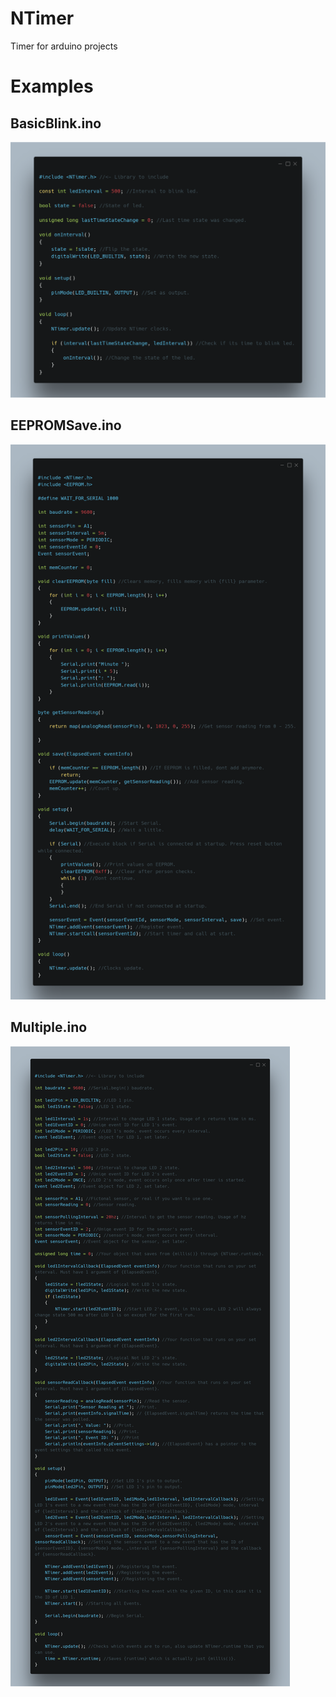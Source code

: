 # NTimer
Timer for arduino projects
# Examples
## BasicBlink.ino
![Basic Blink](https://github.com/Narwhalsss360/NALibs/blob/main/Example%20Carbons/NTimer/BasicBlink.png)
## EEPROMSave.ino
![EEPROM Save](https://github.com/Narwhalsss360/NALibs/blob/main/Example%20Carbons/NTimer/EEPROMSave.png)
## Multiple.ino
![Multiple](https://github.com/Narwhalsss360/NALibs/blob/main/Example%20Carbons/NTimer/Multiple.png)